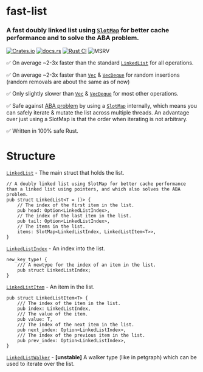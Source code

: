 fast-list
=========
### A fast doubly linked list using [`SlotMap`] for better cache performance and to solve the ABA problem.

[![Crates.io][crates-badge]][crates-url]
[![docs.rs][docsrs-badge]][docsrs-url]
[![Rust CI](https://github.com/henke443/fast-list/actions/workflows/rust-ci.yml/badge.svg)](https://github.com/henke443/fast-list/actions/workflows/rust-ci.yml)
![MSRV][msrv-badge]


✅ On average ~2-3x faster than the standard [`LinkedList`](https://doc.rust-lang.org/std/collections/struct.LinkedList.html) for all operations.

✅ On average ~2-3x faster than [`Vec`] & [`VecDeque`] for random insertions (random removals are about the same as of now)

✅ Only slightly slower than [`Vec`] & [`VecDeque`] for most other operations.

✅ Safe against [ABA problem] by using a [`SlotMap`] internally, which means you can safely iterate & mutate the list across multiple threads. An advantage over just using a SlotMap is that the order when iterating is not arbitrary.

✅ Written in 100% safe Rust.

[ABA problem]: https://en.wikipedia.org/wiki/ABA_problem
[`SlotMap`]: https://docs.rs/slotmap/latest/slotmap/index.html
[`Vec`]: https://doc.rust-lang.org/std/vec/struct.Vec.html
[`VecDeque`]: https://doc.rust-lang.org/std/collections/struct.VecDeque.html


# Structure

 [`LinkedList`] - The main struct that holds the list.
```rust,ignore
// A doubly linked list using SlotMap for better cache performance than a linked list using pointers, and which also solves the ABA problem.
pub struct LinkedList<T = ()> {
    // The index of the first item in the list.
    pub head: Option<LinkedListIndex>,
    // The index of the last item in the list.
    pub tail: Option<LinkedListIndex>,
    // The items in the list.
    items: SlotMap<LinkedListIndex, LinkedListItem<T>>,
}
```

[`LinkedListIndex`] - An index into the list.
```rust,ignore
new_key_type! {
    /// A newtype for the index of an item in the list.
    pub struct LinkedListIndex;
}
```
 [`LinkedListItem`] - An item in the list.

```rust,ignore
pub struct LinkedListItem<T> {
    /// The index of the item in the list.
    pub index: LinkedListIndex,
    /// The value of the item.
    pub value: T,
    /// The index of the next item in the list.
    pub next_index: Option<LinkedListIndex>,
    /// The index of the previous item in the list.
    pub prev_index: Option<LinkedListIndex>,
}
```

 [`LinkedListWalker`] - **\[unstable\]** A walker type (like in petgraph) which can be used to iterate over the list.

[`LinkedListItem`]: https://docs.rs/fast_list/latest/struct.LinkedListItem.html
[`LinkedList`]: https://docs.rs/fast_list/latest/struct.LinkedList.html
[`LinkedListIndex`]: https://docs.rs/fast_list/latest/struct.LinkedListIndex.html
[`LinkedListWalker`]: https://docs.rs/fast_list/latest/struct.LinkedListWalker.html

[API documentation]: https://docs.rs/fast-list/
[docsrs-badge]: https://img.shields.io/docsrs/fast-list
[docsrs-url]: https://docs.rs/fast-list/latest/fast_graph
[crates-badge]: https://img.shields.io/crates/v/fast-list.svg
[crates-url]: https://crates.io/crates/fast-list
[msrv-badge]: https://img.shields.io/badge/rustc-1.75+-blue.svg
[RELEASES]: RELEASES.rst
